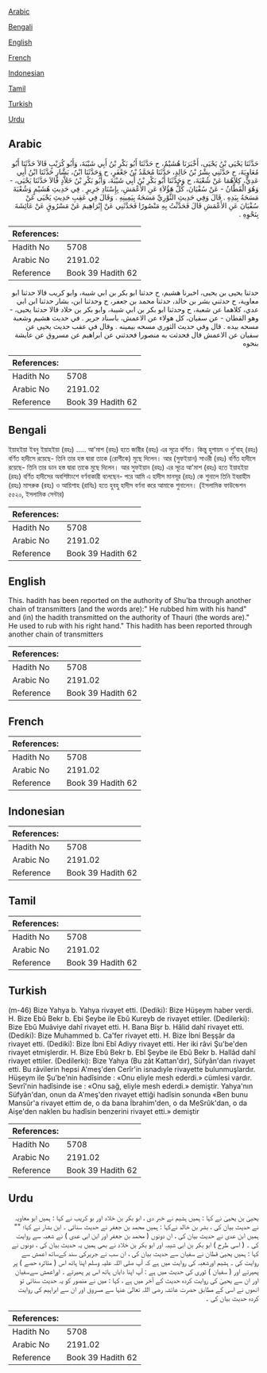 [Arabic](#arabic)

[Bengali](#bengali)

[English](#english)

[French](#french)

[Indonesian](#indonesian)

[Tamil](#tamil)

[Turkish](#turkish)

[Urdu](#urdu)

## Arabic


<div dir="rtl" lang="ar" style={{fontSize:'larger',backgroundColor:'#f8f9fa',padding:20}}>
حَدَّثَنَا يَحْيَى بْنُ يَحْيَى، أَخْبَرَنَا هُشَيْمٌ، ح حَدَّثَنَا أَبُو بَكْرِ بْنُ أَبِي شَيْبَةَ، وَأَبُو كُرَيْبٍ قَالاَ حَدَّثَنَا أَبُو مُعَاوِيَةَ، ح حَدَّثَنِي بِشْرُ بْنُ خَالِدٍ، حَدَّثَنَا مُحَمَّدُ بْنُ جَعْفَرٍ، ح وَحَدَّثَنَا ابْنُ، بَشَّارٍ حَدَّثَنَا ابْنُ أَبِي عَدِيٍّ، كِلاَهُمَا عَنْ شُعْبَةَ، ح وَحَدَّثَنَا أَبُو بَكْرِ بْنُ أَبِي شَيْبَةَ، وَأَبُو بَكْرِ بْنُ خَلاَّدٍ قَالاَ حَدَّثَنَا يَحْيَى، - وَهُوَ الْقَطَّانُ - عَنْ سُفْيَانَ، كُلُّ هَؤُلاَءِ عَنِ الأَعْمَشِ، بِإِسْنَادِ جَرِيرٍ ‏.‏ فِي حَدِيثِ هُشَيْمٍ وَشُعْبَةَ مَسَحَهُ بِيَدِهِ ‏.‏ قَالَ وَفِي حَدِيثِ الثَّوْرِيِّ مَسَحَهُ بِيَمِينِهِ ‏.‏ وَقَالَ فِي عَقِبِ حَدِيثِ يَحْيَى عَنْ سُفْيَانَ عَنِ الأَعْمَشِ قَالَ فَحَدَّثْتُ بِهِ مَنْصُورًا فَحَدَّثَنِي عَنْ إِبْرَاهِيمَ عَنْ مَسْرُوقٍ عَنْ عَائِشَةَ بِنَحْوِهِ ‏.‏
</div>
<div style={{backgroundColor:'#f8f9fa',padding:20, marginBottom: 10}}><table> <thead> <tr> <th>References:</th> <th></th> </tr> </thead> <tbody><tr><td>Hadith No</td><td>5708</td></tr><tr><td>Arabic No</td><td>2191.02</td></tr><tr><td>Reference</td><td>Book 39 Hadith 62</td></tr></tbody></table></div>


<div dir="rtl" lang="ar" style={{fontSize:'larger',backgroundColor:'#f8f9fa',padding:20}}>
حدثنا يحيى بن يحيى، اخبرنا هشيم، ح حدثنا ابو بكر بن ابي شيبة، وابو كريب قالا حدثنا ابو معاوية، ح حدثني بشر بن خالد، حدثنا محمد بن جعفر، ح وحدثنا ابن، بشار حدثنا ابن ابي عدي، كلاهما عن شعبة، ح وحدثنا ابو بكر بن ابي شيبة، وابو بكر بن خلاد قالا حدثنا يحيى، - وهو القطان - عن سفيان، كل هولاء عن الاعمش، باسناد جرير . في حديث هشيم وشعبة مسحه بيده . قال وفي حديث الثوري مسحه بيمينه . وقال في عقب حديث يحيى عن سفيان عن الاعمش قال فحدثت به منصورا فحدثني عن ابراهيم عن مسروق عن عايشة بنحوه
</div>
<div style={{backgroundColor:'#f8f9fa',padding:20, marginBottom: 10}}><table> <thead> <tr> <th>References:</th> <th></th> </tr> </thead> <tbody><tr><td>Hadith No</td><td>5708</td></tr><tr><td>Arabic No</td><td>2191.02</td></tr><tr><td>Reference</td><td>Book 39 Hadith 62</td></tr></tbody></table></div>

## Bengali


<div dir="ltr" lang="bn" style={{fontSize:'larger',backgroundColor:'#f8f9fa',padding:20}}>
ইয়াহইয়া ইবনু ইয়াহইয়া (রহঃ) ..... আ'মাশ (রহঃ) হতে জারীর (রহঃ) এর সূত্রে বর্ণিত। কিন্তু হুশায়ম ও শু’বাহ্ (রহঃ) বর্ণিত হাদীসে রয়েছে- তিনি তার হস্ত দ্বারা তাকে (রোগীকে) মুছে দিলেন। আর (সুফইয়ান) সাওরী (রহঃ) বর্ণিত হাদীসে রয়েছে- তিনি তার ডান হস্ত দ্বারা তাকে মুছে দিলেন। আর সুফইয়ান (রহঃ) এর সূত্রে আ'মাশ (রহঃ) হতে ইয়াহইয়া (রহঃ) বর্ণিত হাদীসের অবশিষ্টাংশে বর্ণনাকারী বলেছেন- পরে আমি এ হাদীস মানসূর (রহঃ) কে শুনালে তিনি ইবরাহীম (রহঃ) মাসরুক (রহঃ) ও আয়িশাহ (রাযিঃ) হতে হুবহু হাদীস বর্ণনা করে আমাকে শুনালেন। (ইসলামিক ফাউন্ডেশন ৫৫২০, ইসলামিক সেন্টার)
</div>
<div style={{backgroundColor:'#f8f9fa',padding:20, marginBottom: 10}}><table> <thead> <tr> <th>References:</th> <th></th> </tr> </thead> <tbody><tr><td>Hadith No</td><td>5708</td></tr><tr><td>Arabic No</td><td>2191.02</td></tr><tr><td>Reference</td><td>Book 39 Hadith 62</td></tr></tbody></table></div>

## English


<div dir="ltr" lang="en" style={{fontSize:'larger',backgroundColor:'#f8f9fa',padding:20}}>
This. hadith has been reported on the authority of Shu'ba through another chain of transmitters (and the words are):" He rubbed him with his hand" and (in) the hadith transmitted on the authority of Thauri (the words are)." He used to rub with his right hand." This hadith has been reported through another chain of transmitters
</div>
<div style={{backgroundColor:'#f8f9fa',padding:20, marginBottom: 10}}><table> <thead> <tr> <th>References:</th> <th></th> </tr> </thead> <tbody><tr><td>Hadith No</td><td>5708</td></tr><tr><td>Arabic No</td><td>2191.02</td></tr><tr><td>Reference</td><td>Book 39 Hadith 62</td></tr></tbody></table></div>

## French


<div dir="ltr" lang="fr" style={{fontSize:'larger',backgroundColor:'#f8f9fa',padding:20}}>

</div>
<div style={{backgroundColor:'#f8f9fa',padding:20, marginBottom: 10}}><table> <thead> <tr> <th>References:</th> <th></th> </tr> </thead> <tbody><tr><td>Hadith No</td><td>5708</td></tr><tr><td>Arabic No</td><td>2191.02</td></tr><tr><td>Reference</td><td>Book 39 Hadith 62</td></tr></tbody></table></div>

## Indonesian


<div dir="ltr" lang="id" style={{fontSize:'larger',backgroundColor:'#f8f9fa',padding:20}}>

</div>
<div style={{backgroundColor:'#f8f9fa',padding:20, marginBottom: 10}}><table> <thead> <tr> <th>References:</th> <th></th> </tr> </thead> <tbody><tr><td>Hadith No</td><td>5708</td></tr><tr><td>Arabic No</td><td>2191.02</td></tr><tr><td>Reference</td><td>Book 39 Hadith 62</td></tr></tbody></table></div>

## Tamil


<div dir="ltr" lang="ta" style={{fontSize:'larger',backgroundColor:'#f8f9fa',padding:20}}>

</div>
<div style={{backgroundColor:'#f8f9fa',padding:20, marginBottom: 10}}><table> <thead> <tr> <th>References:</th> <th></th> </tr> </thead> <tbody><tr><td>Hadith No</td><td>5708</td></tr><tr><td>Arabic No</td><td>2191.02</td></tr><tr><td>Reference</td><td>Book 39 Hadith 62</td></tr></tbody></table></div>

## Turkish


<div dir="ltr" lang="tr" style={{fontSize:'larger',backgroundColor:'#f8f9fa',padding:20}}>
(m-46) Bize Yahya b. Yahya rivayet etti. (Dediki): Bize Hüşeym haber verdi. H. Bize Ebû Bekr b. Ebi Şeybe ile Ebû Kureyb de rivayet ettiler. (Dedilerki): Bize Ebû Muâviye dahî rivayet etti. H. Bana Bişr b. Hâlid dahî rivayet etti. (Dediki): Bize Muhammed b. Ca'fer rivayet etti. H. Bize İbni Beşşâr da rivayet etti. (Dediki): Bize İbni Ebî Adiyy rivayet etti. Her iki râvi Şu'be'den rivayet etmişlerdir. H. Bize Ebû Bekr b. Ebî Şeybe ile Ebû Bekr b. Hallâd dahî rivayet ettiler. (Dedilerki): Bize Yahya (Bu zât Kattan'dır), Süfyân'dan rivayet etti. Bu râvilerin hepsi A'meş'den Cerîr'in isnadıyle rivayette bulunmuşlardır. Hüşeym ile Şu'be'nin hadîsinde : «Onu eliyle mesh ederdi.» cümlesi vardır. Sevrî'nin hadîsinde ise : «Onu sağ, eliyle mesh ederdi.» demiştir. Yahya'nın Süfyân'dan, onun da A'meş'den rivayet ettiği hadîsin sonunda «Ben bunu Mansûr'a rivayet ettim de, o da bana İbrahim'den, o da MeSrûk'dan, o da Aişe'den naklen bu hadîsin benzerini rivayet etti.» demiştir
</div>
<div style={{backgroundColor:'#f8f9fa',padding:20, marginBottom: 10}}><table> <thead> <tr> <th>References:</th> <th></th> </tr> </thead> <tbody><tr><td>Hadith No</td><td>5708</td></tr><tr><td>Arabic No</td><td>2191.02</td></tr><tr><td>Reference</td><td>Book 39 Hadith 62</td></tr></tbody></table></div>

## Urdu


<div dir="rtl" lang="ur" style={{fontSize:'larger',backgroundColor:'#f8f9fa',padding:20}}>
یحییٰ بن یحییٰ نے کہا : ہمیں ہشیم نے خبر دی ، ابو بکر بن خلاد اور بو کریب نے کہا : ہمیں ابو معاویہ نے حدیث بیان کی ، بشر بن خالد نےکہا : ہمیں محمد بن جعفر نے حدیث سنائی ۔ ابن بشار نے کہا؛ "" ہمیں ابن عدی نے حدیث بیان کی ، ان دونوں ( محمد بن جعفر اور ابن ابی عدی ) نے شعبہ سے روایت کی ۔ ( اسی طرح ) ابو بکر بن ابی شیبہ اور ابو بکر بن خلاد نے بھی ہمیں یہ حدیث بیان کی ، دونوں نے کہا : ہمیں یحییٰ قطان نے سفیان سے حدیث بیان کی ، ان سب نے جریرکی سند کےساتھ اعمش سے روایت کی ۔ ہشیم اورشعبہ کی روایت میں ہے کہ آپ صلی اللہ علیہ وسلم اپنا ہاتھ اس ( متاثرہ حصے ) پر پھیرتے اور ( سفیان ) ثوری کی حدیث میں ہے : آپ اپنا دایاں ہاتھ اس پر پھیرتے ۔ اوراعمش سےسفیان اور ان سے یحییٰ کی روایت کردہ حدیث کے آخر میں ہے ، کہا : میں نے منصور کو یہ حدیث سنائی تو انھوں نے اسی کے مطابق حضرت عائشہ رضی اللہ تعالیٰ عنہا سے مسروق اور ان سے ابراہیم کی روایت کردہ حدیث بیان کی ۔
</div>
<div style={{backgroundColor:'#f8f9fa',padding:20, marginBottom: 10}}><table> <thead> <tr> <th>References:</th> <th></th> </tr> </thead> <tbody><tr><td>Hadith No</td><td>5708</td></tr><tr><td>Arabic No</td><td>2191.02</td></tr><tr><td>Reference</td><td>Book 39 Hadith 62</td></tr></tbody></table></div>
